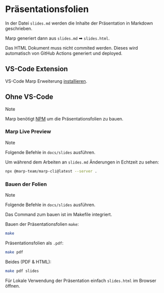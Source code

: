 # Präsentationsfolien 

In der Datei `slides.md` werden die Inhalte der Präsentation in
Markdown geschrieben.

Marp generiert dann aus `slides.md` ➡ `slides.html`.

Das HTML Dokument muss nicht commited werden. Dieses wird automatisch von
GitHub Actions generiert und deployed.

## VS-Code Extension

VS-Code Marp Erweiterung [installieren](https://marketplace.visualstudio.com/items?itemName=marp-team.marp-vscode).

## Ohne VS-Code

> [!NOTE]  
> Marp benötigt [NPM](https://docs.npmjs.com/downloading-and-installing-node-js-and-npm) um die Präsentationsfolien zu bauen.

### Marp Live Preview

> [!NOTE]  
> Folgende Befehle in `docs/slides` ausführen.

Um während dem Arbeiten an `slides.md` Änderungen in Echtzeit zu sehen:
```sh
npx @marp-team/marp-cli@latest --server .
```

### Bauen der Folien

> [!NOTE]  
> Folgende Befehle in `docs/slides` ausführen.

Das Command zum bauen ist im Makefile integriert.

Bauen der Präsentationsfolien `make`:
```sh
make
```

Präsentationsfolien als `.pdf`:
```sh
make pdf
```

Beides (PDF & HTML):
```sh
make pdf slides
```

Für Lokale Verwendung der Präsentation einfach `slides.html` im Browser öffnen.
